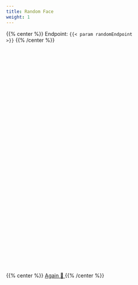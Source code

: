 ```yaml
---
title: Random Face
weight: 1
---
```


{{% center %}}
Endpoint: <code>{{< param randomEndpoint >}}</code>
{{% /center %}}

<br><br>

<iframe
  id="random-twemoji"
  src="https://customtwemojiapi.com{{< param randomEndpoint >}}"
  title="Random Twemoji from Custom Twmoji API"
  width="100%"
  height="500px"
  frameBorder="0"
  onload="document.getElementById('cover-spinner').style.display = 'none'"
>
  Browser not compatible.
</iframe>

<br><br>

{{% center %}}
<a
  href=""
  class="button"
  onClick="
    document.getElementById('cover-spinner').style.display = 'block';
    document.getElementById('random-twemoji').src += '';
    return false;
  ">
  Again 🔄
</a>
{{% /center %}}
